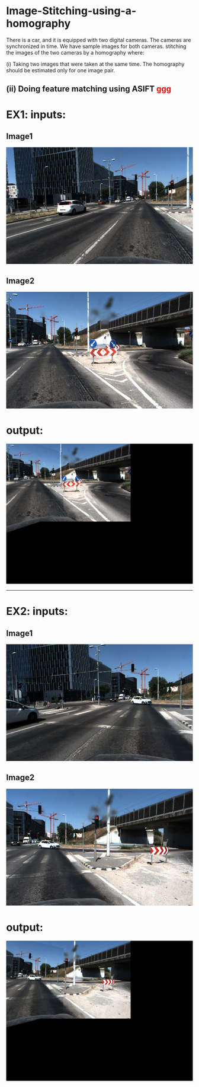 # Image-Stitching-using-a-homography

There is a car, and it is equipped with two digital cameras. The cameras are synchronized in time. We have sample images for both cameras.  stitching the images of the two cameras by a homography where: 

 (i) Taking two images that were taken at the same time. The homography should be estimated only for one image pair. 

 (ii) Doing feature matching using ASIFT 
<span style="color:red;"> ggg </span>
---

# EX1: inputs:
## Image1 
![Project Logo](https://github.com/AhmadEsmail/Image-Stitching-using-a-homography/blob/main/m2.jpg)

## Image2
![Project Logo](https://github.com/AhmadEsmail/Image-Stitching-using-a-homography/blob/main/s2.jpg)

# output:
![Project Logo](https://github.com/AhmadEsmail/Image-Stitching-using-a-homography/blob/main/out2_14.3.jpg)


---

# EX2: inputs:
## Image1 
![Project Logo](https://github.com/AhmadEsmail/Image-Stitching-using-a-homography/blob/main/m8.jpg)

## Image2
![Project Logo](https://github.com/AhmadEsmail/Image-Stitching-using-a-homography/blob/main/s8.jpg)

# output:
![Project Logo](https://github.com/AhmadEsmail/Image-Stitching-using-a-homography/blob/main/out8_14.jpg)


